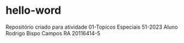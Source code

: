 # hello-word
Repositório criado para atividade 01-Topicos Especiais  51-2023 Aluno Rodrigo Bispo Campos RA 20116414-5
